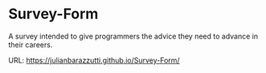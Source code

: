 # Survey-Form
A survey intended to give programmers the advice they need to advance in their careers.

URL: https://julianbarazzutti.github.io/Survey-Form/
